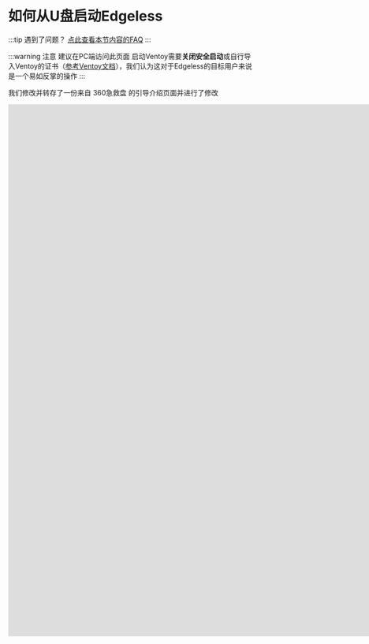 # 如何从U盘启动Edgeless
:::tip 遇到了问题？
[点此查看本节内容的FAQ](../faq/entrydenied.md) 
:::

:::warning 注意
建议在PC端访问此页面
启动Ventoy需要**关闭安全启动**或自行导入Ventoy的证书（[参考Ventoy文档](https://ventoy.net/cn/doc_secure.html)），我们认为这对于Edgeless的目标用户来说是一个易如反掌的操作
:::

我们修改并转存了一份来自 360急救盘 的引导介绍页面并进行了修改

<iframe src="https://home.edgeless.top/guide/" height="1080" width="1920" frameborder="0" scrolling="0" ></iframe>